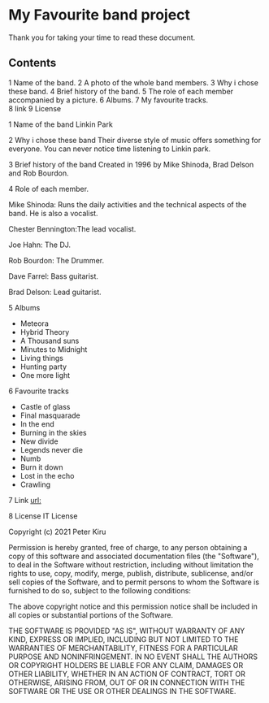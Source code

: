 # My Favourite band project
Thank you for taking your time to read these document.

## Contents
1 Name of the band.
2 A photo of the whole band members.
3 Why i chose these band.
4 Brief history of the band.
5 The role of each member accompanied by a picture.
6 Albums.
7 My favourite tracks.  
8 link
9 License

1 Name of the band
Linkin Park

2 Why i chose these band
Their diverse style of music offers something for everyone. 
You can never notice time listening to Linkin park.

3 Brief history of the band 
Created in 1996 by Mike Shinoda, Brad Delson and Rob Bourdon.

4 Role of each member.

Mike Shinoda: Runs the daily activities and the technical aspects of the band.
He is also a vocalist.

Chester Bennington:The lead vocalist.

Joe Hahn: The DJ.

Rob Bourdon: The Drummer.

Dave Farrel: Bass guitarist.

Brad Delson: Lead guitarist.

5 Albums
* Meteora
* Hybrid Theory
* A Thousand suns
* Minutes to Midnight
* Living things
* Hunting party
* One more light

6 Favourite tracks
* Castle of glass
* Final masquarade
* In the end
* Burning in the skies
* New divide
* Legends never die
* Numb
* Burn it down
* Lost in the echo
* Crawling

7 Link
[url:](https://github.com/Kiru-axis/my-favourite-band-project.git)

8 License
IT License

Copyright (c) 2021 Peter Kiru

Permission is hereby granted, free of charge, to any person obtaining a copy
of this software and associated documentation files (the "Software"), to deal
in the Software without restriction, including without limitation the rights
to use, copy, modify, merge, publish, distribute, sublicense, and/or sell
copies of the Software, and to permit persons to whom the Software is
furnished to do so, subject to the following conditions:

The above copyright notice and this permission notice shall be included in all
copies or substantial portions of the Software.

THE SOFTWARE IS PROVIDED "AS IS", WITHOUT WARRANTY OF ANY KIND, EXPRESS OR
IMPLIED, INCLUDING BUT NOT LIMITED TO THE WARRANTIES OF MERCHANTABILITY,
FITNESS FOR A PARTICULAR PURPOSE AND NONINFRINGEMENT. IN NO EVENT SHALL THE
AUTHORS OR COPYRIGHT HOLDERS BE LIABLE FOR ANY CLAIM, DAMAGES OR OTHER
LIABILITY, WHETHER IN AN ACTION OF CONTRACT, TORT OR OTHERWISE, ARISING FROM,
OUT OF OR IN CONNECTION WITH THE SOFTWARE OR THE USE OR OTHER DEALINGS IN THE
SOFTWARE.


